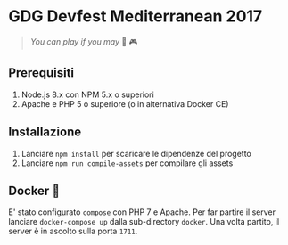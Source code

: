# GDG Devfest Mediterranean 2017
> _You can play if you may_ :elephant: :video_game:

## Prerequisiti 
1. Node.js 8.x con NPM 5.x o superiori
2. Apache e PHP 5 o superiore (o in alternativa Docker CE)

## Installazione
1. Lanciare `npm install` per scaricare le dipendenze del progetto
2. Lanciare `npm run compile-assets` per compilare gli assets

## Docker :whale:

E' stato configurato `compose` con PHP 7 e Apache. Per far partire il server lanciare `docker-compose up` dalla sub-directory `docker`.
Una volta partito, il server è in ascolto sulla porta `1711`.








